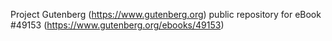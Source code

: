 Project Gutenberg (https://www.gutenberg.org) public repository for
eBook #49153 (https://www.gutenberg.org/ebooks/49153)
